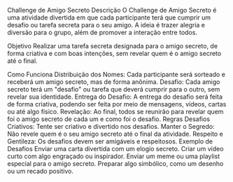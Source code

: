 Challenge de Amigo Secreto
Descrição
O Challenge de Amigo Secreto é uma atividade divertida em que cada participante terá que cumprir um desafio ou tarefa secreta para o seu amigo. A ideia é trazer alegria e diversão para o grupo, além de promover a interação entre todos.

Objetivo
Realizar uma tarefa secreta designada para o amigo secreto, de forma criativa e com boas intenções, sem revelar quem é o amigo secreto até o final.

Como Funciona
Distribuição dos Nomes: Cada participante será sorteado e receberá um amigo secreto, mas de forma anônima.
Desafio: Cada amigo secreto terá um "desafio" ou tarefa que deverá cumprir para o outro, sem revelar sua identidade.
Entrega do Desafio: A entrega do desafio será feita de forma criativa, podendo ser feita por meio de mensagens, vídeos, cartas ou até algo físico.
Revelação: Ao final, todos se reunirão para revelar quem foi o amigo secreto de cada um e como foi o desafio.
Regras
Desafios Criativos: Tente ser criativo e divertido nos desafios.
Manter o Segredo: Não revele quem é o seu amigo secreto até o final da atividade.
Respeito e Gentileza: Os desafios devem ser amigáveis e respeitosos.
Exemplo de Desafios
Enviar uma carta divertida com um elogio secreto.
Criar um vídeo curto com algo engraçado ou inspirador.
Enviar um meme ou uma playlist especial para o amigo secreto.
Preparar algo simbólico, como um desenho ou um recado positivo.
